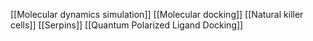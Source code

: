 [[Molecular dynamics simulation]]
[[Molecular docking]]
[[Natural killer cells]]
[[Serpins]]
[[Quantum Polarized Ligand Docking]]

